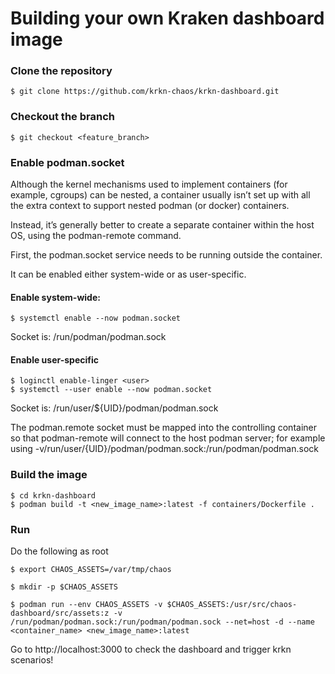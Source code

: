 # Building your own Kraken dashboard image

### Clone the repository 
```
$ git clone https://github.com/krkn-chaos/krkn-dashboard.git
```

### Checkout the branch 

```
$ git checkout <feature_branch> 
```
### Enable podman.socket

Although the kernel mechanisms used to implement containers (for example, cgroups) can be nested, a container usually isn’t set up with all the extra context to support nested podman (or docker) containers. 

Instead, it’s generally better to create a separate container within the host OS, using the podman-remote command. 

First, the podman.socket service needs to be running outside the container.

It can be enabled either system-wide or as user-specific.

#### Enable system-wide:
```
$ systemctl enable --now podman.socket
```
Socket is: /run/podman/podman.sock

#### Enable user-specific
```
$ loginctl enable-linger <user>
$ systemctl --user enable --now podman.socket
```
Socket is: /run/user/${UID}/podman/podman.sock

The podman.remote socket must be mapped into the controlling container so that podman-remote will connect to the host podman server; for example using -v/run/user/{UID}/podman/podman.sock:/run/podman/podman.sock

### Build the image
```
$ cd krkn-dashboard
$ podman build -t <new_image_name>:latest -f containers/Dockerfile .
``` 

### Run

Do the following as root
```
$ export CHAOS_ASSETS=/var/tmp/chaos

$ mkdir -p $CHAOS_ASSETS

$ podman run --env CHAOS_ASSETS -v $CHAOS_ASSETS:/usr/src/chaos-dashboard/src/assets:z -v /run/podman/podman.sock:/run/podman/podman.sock --net=host -d --name <container_name> <new_image_name>:latest
```

Go to http://localhost:3000 to check the dashboard and trigger krkn scenarios!
